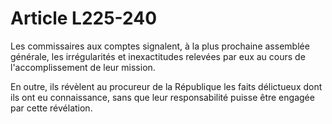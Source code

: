 # Article L225-240

Les commissaires aux comptes signalent, à la plus prochaine assemblée générale, les irrégularités et inexactitudes relevées par eux au cours de l'accomplissement de leur mission.

En outre, ils révèlent au procureur de la République les faits délictueux dont ils ont eu connaissance, sans que leur responsabilité puisse être engagée par cette révélation.
